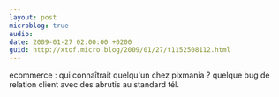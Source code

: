 ```yaml
---
layout: post
microblog: true
audio: 
date: 2009-01-27 02:00:00 +0200
guid: http://xtof.micro.blog/2009/01/27/t1152508112.html
---
```

ecommerce : qui connaîtrait quelqu'un chez pixmania ? quelque bug de relation client avec des abrutis au standard tél.
